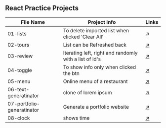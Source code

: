 ## React Practice Projects

File Name  | Project info  | Links
------------- | ------------- | -------------
01-lists  | To delete imported list when clicked 'Clear All'  |  [↗](https://ib0d8.csb.app/)
02-tours  | List can be Refreshed back  |  [↗](https://g80lg.csb.app/)
03-review | Iterating left, right and randomly with a list of id's  |  [↗](https://8c0e7.csb.app/)
04-toggle | To show info only when clicked the btn  |  [↗](https://mmek2.csb.app/)
05-menu   | Online menu of a restaurant  |  [↗](https://xkee7.csb.app/)
06-text-generatinator | clone of lorem ipsum  |  [↗](https://text-generatinator-hirva.netlify.app/)
07-portfolio-generatinator  |  Generate a portfolio website  | [↗](https://portfolio-generatinator-hirva.netlify.app/)
08-clock  |  shows time  | [↗](https://clock-hirva.netlify.app/)